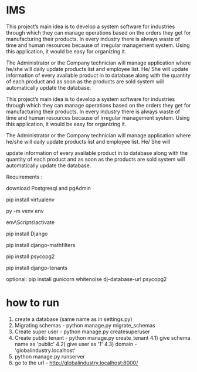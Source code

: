 # IMS

This project’s main idea is to develop a system software for industries
through which they can manage operations based on the orders they get for
manufacturing their products. In every industry there is always waste of
time and human resources because of irregular management system. Using
this application, it would be easy for organizing it.

The Administrator or the Company technician will manage application
where he/she will daily update products list and employee list. He/ She will
update information of every available product in to database along with the
quantity of each product and as soon as the products are sold system will
automatically update the database.

This project’s main idea is to develop a system software for industries
through which they can manage operations based on the orders they get for
manufacturing their products. In every industry there is always waste of
time and human resources because of irregular management system. Using
this application, it would be easy for organizing it.

The Administrator or the Company technician will manage application
where he/she will daily update products list and employee list. He/ She will

update information of every available product in to database along with the
quantity of each product and as soon as the products are sold system will
automatically update the database.

Requirements : 

download Postgresql and pgAdmin


pip install virtualenv

py -m venv env

env\Scripts\activate

pip install Django

pip install django-mathfilters

pip install psycopg2

pip install django-tenants

optional:
pip install gunicorn whitenoise dj-database-url psycopg2

# how to run 

1. create a database (same name as in settings.py)
2. Migrating schemas - python manage.py migrate_schemas
3. Create super user -  python manage.py createsuperuser
4. Create public tenant - python manage.py create_tenant
	4.1) give schema name as 'public'
	4.2) give user as '1' 
	4.3) domain - 'globalindustry.localhost'
5. python manage.py runserver 
6. go to the url - http://globalindustry.localhost:8000/ 
